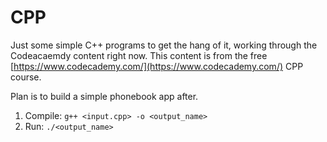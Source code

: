 # CPP

Just some simple C++ programs to get the hang of it, working through the Codeacaemdy content right now. This content is from the free [https://www.codecademy.com/](https://www.codecademy.com/) CPP course.

Plan is to build a simple phonebook app after.

1. Compile: `g++ <input.cpp> -o <output_name>`
1. Run: `./<output_name>`